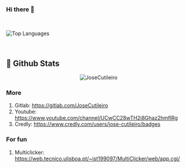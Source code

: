 ### Hi there 👋

<br>

![Top Languages](https://github-readme-stats.vercel.app/api/top-langs/?username=JoseCutileiro&layout=compact&theme=dark&langs_count=8)

<br>

## 🌱 Github Stats

<p align="center"><img src="https://github-readme-streak-stats.herokuapp.com/?user=JoseCutileiro&theme=dark" alt="JoseCutileiro"/></p>

### More

1. Gitlab: https://gitlab.com/JoseCutileiro
2. Youtube: https://www.youtube.com/channel/UCwCC28wTH2i8Ghaz2hmfIRg
3. Credly: https://www.credly.com/users/jose-cutileiro/badges

### For fun

1. Multiclicker: https://web.tecnico.ulisboa.pt/~ist199097/MultiClicker/web/app.cgi/



